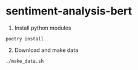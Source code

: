 # sentiment-analysis-bert

1. Install python modules
```
poetry install
```

2. Download and make data
```
./make_data.sh
```
